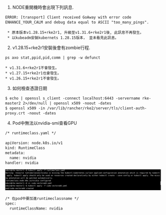 1. NODE重開機時會出現下列訊息.
```shell
ERROR: [transport] Client received GoAway with error code ENHANCE_YOUR_CALM and debug data equal to ASCII "too_many_pings".

 * 原本版本v1.28.15+rke2r1, 升級至v1.31.6+rke2r1後, 此訊息不再發生。
 * 以kubeadm安裝kubernets 1.28.15版本， 並未看見此訊息。
```

2. v1.28.15+rke2r1安裝後會有zombie行程.
```shell
ps axo stat,ppid,pid,comm | grep -w defunct

* v1.31.6+rke2r1不會發生。
* v1.27.15+rke2r1也會發生。
* v1.26.15+rke2r1不會發生。
```

3. 如何檢查憑證日期
```shell
$ echo | openssl s_client -connect localhost:6443 -servername rke-master2 2>/dev/null | openssl x509 -noout -dates
$ openssl x509 -in /var/lib/rancher/rke2/server/tls/client-auth-proxy.crt -noout -dates
```

4. Pod中無法以nvidia-smi查看GPU
```shell
/* runtimeclass.yaml */

apiVersion: node.k8s.io/v1
kind: RuntimeClass
metadata:
  name: nvidia
handler: nvidia
```
![runtimeClassName](/img/runtimeClassName.png)
```shell
/* 在pod中要加進runtimeclassname */
spec:
  runtimeClassName: nvidia
```

